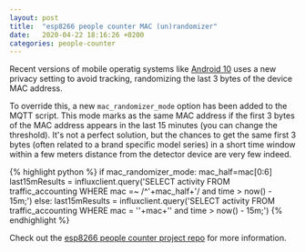 ```yaml
---
layout: post
title:  "esp8266 people counter MAC (un)randomizer"
date:   2020-04-22 18:16:26 +0200
categories: people-counter
---
```

Recent versions of mobile operatig systems like [Android 10](https://www.android.com/android-10/) uses a new privacy setting to avoid tracking, randomizing the last 3 bytes of the device MAC address.

To override this, a new `mac_randomizer_mode` option has been added to the MQTT script. This mode marks as the same MAC address if the first 3 bytes of the MAC address appears in the last 15 minutes (you can change the threshold). It's not a perfect solution, but the chances to get the same first 3 bytes (often related to a brand specific model series) in a short time window within a few meters distance from the detector device are very few indeed.


{% highlight python %}
if mac_randomizer_mode:
			mac_half=mac[0:6]
			last15mResults = influxclient.query('SELECT activity FROM traffic_accounting WHERE mac =~ /^'+mac_half+'/ and time > now() - 15m;')
		else:
			last15mResults = influxclient.query('SELECT activity FROM traffic_accounting WHERE mac = \''+mac+'\' and time > now() - 15m;')
{% endhighlight %}


Check out the [esp8266 people counter project repo](https://github.com/ferrithemaker/esp8266-wifi-people-counter) for more information.

